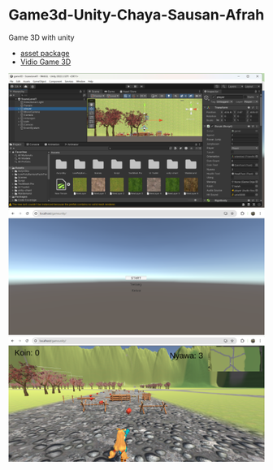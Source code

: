 # Game3d-Unity-Chaya-Sausan-Afrah
Game 3D with unity
- [asset package](https://drive.google.com/drive/folders/1mPFT7vbktvWKaUzLzgSWAxXrH_QO3Zau?usp=sharing)
- [Vidio Game 3D](https://drive.google.com/file/d/16ruBK_QPQ8tRV9TsjpZ-WXIVwOHgK9C8/view?usp=sharing)

<img loading="lazy" width="700px" src="./asset.png" alt="asset" />
<img loading="lazy" width="700px" src="./awal.png" alt="awal" />
<img loading="lazy" width="700px" src="./scenes.png" alt="scenes" />
